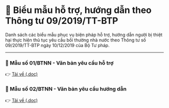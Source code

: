 # 📂 Biểu mẫu hỗ trợ, hướng dẫn theo Thông tư 09/2019/TT-BTP

Danh sách các biểu mẫu phục vụ biện pháp hỗ trợ, hướng dẫn người bị thiệt hại thực hiện thủ tục yêu cầu bồi thường nhà nước theo Thông tư số 09/2019/TT-BTP ngày 10/12/2019 của Bộ Tư pháp.

---

### 🔹 Mẫu số 01/BTNN - Văn bản yêu cầu hỗ trợ  
👉 [Tải về (.doc)](https://raw.githubusercontent.com/Sakayume1411/btnn_tt092019/main/Mau%2001_Van%20ban%20yeu%20cau%20ho%20tro.doc)

### 🔹 Mẫu số 02/BTNN - Văn bản yêu cầu hướng dẫn  
👉 [Tải về (.doc)](https://raw.githubusercontent.com/Sakayume1411/btnn_tt092019/main/Mau%2002_Van%20ban%20yeu%20cau%20huong%20dan.doc)
